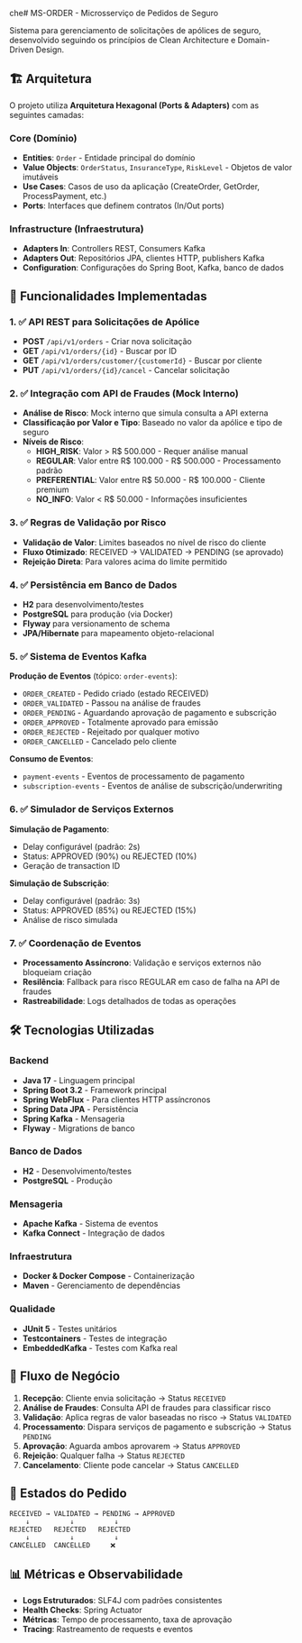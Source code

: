 che# MS-ORDER - Microsserviço de Pedidos de Seguro

Sistema para gerenciamento de solicitações de apólices de seguro, desenvolvido seguindo os princípios de Clean Architecture e Domain-Driven Design.

## 🏗️ Arquitetura

O projeto utiliza **Arquitetura Hexagonal (Ports & Adapters)** com as seguintes camadas:

### Core (Domínio)
- **Entities**: `Order` - Entidade principal do domínio
- **Value Objects**: `OrderStatus`, `InsuranceType`, `RiskLevel` - Objetos de valor imutáveis
- **Use Cases**: Casos de uso da aplicação (CreateOrder, GetOrder, ProcessPayment, etc.)
- **Ports**: Interfaces que definem contratos (In/Out ports)

### Infrastructure (Infraestrutura)
- **Adapters In**: Controllers REST, Consumers Kafka
- **Adapters Out**: Repositórios JPA, clientes HTTP, publishers Kafka
- **Configuration**: Configurações do Spring Boot, Kafka, banco de dados

## 🚀 Funcionalidades Implementadas

### 1. ✅ API REST para Solicitações de Apólice
- **POST** `/api/v1/orders` - Criar nova solicitação
- **GET** `/api/v1/orders/{id}` - Buscar por ID
- **GET** `/api/v1/orders/customer/{customerId}` - Buscar por cliente
- **PUT** `/api/v1/orders/{id}/cancel` - Cancelar solicitação

### 2. ✅ Integração com API de Fraudes (Mock Interno)
- **Análise de Risco**: Mock interno que simula consulta a API externa
- **Classificação por Valor e Tipo**: Baseado no valor da apólice e tipo de seguro
- **Níveis de Risco**:
  - **HIGH_RISK**: Valor > R$ 500.000 - Requer análise manual
  - **REGULAR**: Valor entre R$ 100.000 - R$ 500.000 - Processamento padrão
  - **PREFERENTIAL**: Valor entre R$ 50.000 - R$ 100.000 - Cliente premium
  - **NO_INFO**: Valor < R$ 50.000 - Informações insuficientes

### 3. ✅ Regras de Validação por Risco
- **Validação de Valor**: Limites baseados no nível de risco do cliente
- **Fluxo Otimizado**: RECEIVED → VALIDATED → PENDING (se aprovado)
- **Rejeição Direta**: Para valores acima do limite permitido

### 4. ✅ Persistência em Banco de Dados
- **H2** para desenvolvimento/testes
- **PostgreSQL** para produção (via Docker)
- **Flyway** para versionamento de schema
- **JPA/Hibernate** para mapeamento objeto-relacional

### 5. ✅ Sistema de Eventos Kafka
**Produção de Eventos** (tópico: `order-events`):
- `ORDER_CREATED` - Pedido criado (estado RECEIVED)
- `ORDER_VALIDATED` - Passou na análise de fraudes
- `ORDER_PENDING` - Aguardando aprovação de pagamento e subscrição
- `ORDER_APPROVED` - Totalmente aprovado para emissão
- `ORDER_REJECTED` - Rejeitado por qualquer motivo
- `ORDER_CANCELLED` - Cancelado pelo cliente

**Consumo de Eventos**:
- `payment-events` - Eventos de processamento de pagamento
- `subscription-events` - Eventos de análise de subscrição/underwriting

### 6. ✅ Simulador de Serviços Externos
**Simulação de Pagamento**:
- Delay configurável (padrão: 2s)
- Status: APPROVED (90%) ou REJECTED (10%)
- Geração de transaction ID

**Simulação de Subscrição**:
- Delay configurável (padrão: 3s)
- Status: APPROVED (85%) ou REJECTED (15%)
- Análise de risco simulada

### 7. ✅ Coordenação de Eventos
- **Processamento Assíncrono**: Validação e serviços externos não bloqueiam criação
- **Resilência**: Fallback para risco REGULAR em caso de falha na API de fraudes
- **Rastreabilidade**: Logs detalhados de todas as operações

## 🛠️ Tecnologias Utilizadas

### Backend
- **Java 17** - Linguagem principal
- **Spring Boot 3.2** - Framework principal
- **Spring WebFlux** - Para clientes HTTP assíncronos
- **Spring Data JPA** - Persistência
- **Spring Kafka** - Mensageria
- **Flyway** - Migrations de banco

### Banco de Dados
- **H2** - Desenvolvimento/testes
- **PostgreSQL** - Produção

### Mensageria
- **Apache Kafka** - Sistema de eventos
- **Kafka Connect** - Integração de dados

### Infraestrutura
- **Docker & Docker Compose** - Containerização
- **Maven** - Gerenciamento de dependências

### Qualidade
- **JUnit 5** - Testes unitários
- **Testcontainers** - Testes de integração
- **EmbeddedKafka** - Testes com Kafka real

## 🔄 Fluxo de Negócio

1. **Recepção**: Cliente envia solicitação → Status `RECEIVED`
2. **Análise de Fraudes**: Consulta API de fraudes para classificar risco
3. **Validação**: Aplica regras de valor baseadas no risco → Status `VALIDATED`
4. **Processamento**: Dispara serviços de pagamento e subscrição → Status `PENDING`
5. **Aprovação**: Aguarda ambos aprovarem → Status `APPROVED`
6. **Rejeição**: Qualquer falha → Status `REJECTED`
7. **Cancelamento**: Cliente pode cancelar → Status `CANCELLED`

## 🚦 Estados do Pedido

```
RECEIVED → VALIDATED → PENDING → APPROVED
    ↓          ↓          ↓
REJECTED   REJECTED   REJECTED
    ↓          ↓          ↓
CANCELLED  CANCELLED     ❌
```

## 📊 Métricas e Observabilidade

- **Logs Estruturados**: SLF4J com padrões consistentes
- **Health Checks**: Spring Actuator
- **Métricas**: Tempo de processamento, taxa de aprovação
- **Tracing**: Rastreamento de requests e eventos
